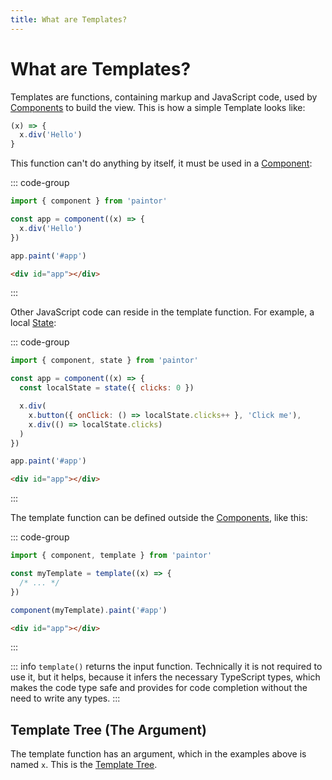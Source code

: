```yaml
---
title: What are Templates?
---
```


# What are Templates?

Templates are functions, containing markup and JavaScript code, used by
[Components](../components/components.md) to build the view.
This is how a simple Template looks like:

```js
(x) => {
  x.div('Hello')
}
```

This function can't do anything by itself, it must be used in a
[Component](../components/components.md):

::: code-group
```javascript
import { component } from 'paintor'

const app = component((x) => {
  x.div('Hello')
})

app.paint('#app')
```
```html
<div id="app"></div>
```
:::

Other JavaScript code can reside in the template function. For example, a local
[State](../reactivity/states.md):

::: code-group
```javascript
import { component, state } from 'paintor'

const app = component((x) => {
  const localState = state({ clicks: 0 })

  x.div(
    x.button({ onClick: () => localState.clicks++ }, 'Click me'),
    x.div(() => localState.clicks)
  )
})

app.paint('#app')
```
```html
<div id="app"></div>
```
:::

The template function can be defined outside the
[Components](../components/components.md), like this:

::: code-group
```javascript
import { component, template } from 'paintor'

const myTemplate = template((x) => {
  /* ... */
})

component(myTemplate).paint('#app')
```
```html
<div id="app"></div>
```
:::

::: info
`template()` returns the input function. Technically it is not required to use
it, but it helps, because it infers the necessary TypeScript types, which makes
the code type safe and provides for code completion without the need to write
any types.
:::

## Template Tree (The Argument)

The template function has an argument, which in the examples above is named `x`.
This is the [Template Tree](./template-tree.md).
